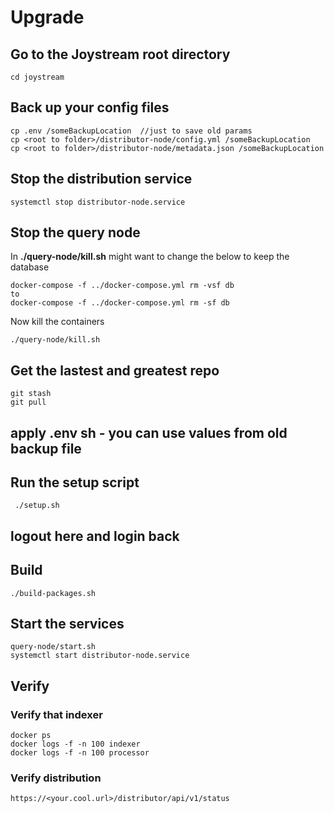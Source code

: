 # Upgrade 
## Go to the Joystream root directory
```
cd joystream
```
## Back up your config files 
```
cp .env /someBackupLocation  //just to save old params
cp <root to folder>/distributor-node/config.yml /someBackupLocation
cp <root to folder>/distributor-node/metadata.json /someBackupLocation
```
## Stop the distribution service 
```
systemctl stop distributor-node.service
```
## Stop the query node
In **./query-node/kill.sh** might want to change the below to keep the database
```
docker-compose -f ../docker-compose.yml rm -vsf db
to
docker-compose -f ../docker-compose.yml rm -sf db
```

Now kill the containers
```
./query-node/kill.sh
```
## Get the lastest and greatest repo
```
git stash
git pull
```

## apply .env sh - you can use values from old backup file

## Run the setup script
```
 ./setup.sh
```
## logout here and login back 

## Build

```
./build-packages.sh 
```
## Start the services
```
query-node/start.sh
systemctl start distributor-node.service
```

## Verify
### Verify that indexer
```
docker ps
docker logs -f -n 100 indexer
docker logs -f -n 100 processor
```

### Verify distribution 
```
https://<your.cool.url>/distributor/api/v1/status
```

